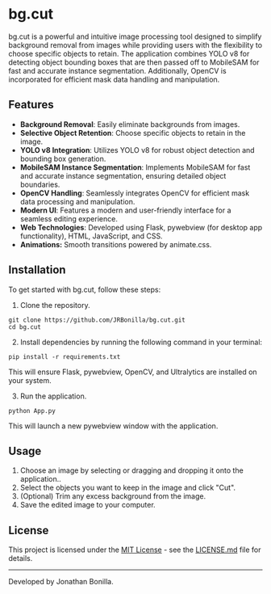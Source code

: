 # bg.cut

bg.cut is a powerful and intuitive image processing tool designed to simplify background removal from images while providing users with the flexibility to choose specific objects to retain. The application combines YOLO v8 for detecting object bounding boxes that are then passed off to MobileSAM for fast and accurate instance segmentation. Additionally, OpenCV is incorporated for efficient mask data handling and manipulation.

## Features

- **Background Removal**: Easily eliminate backgrounds from images.
- **Selective Object Retention**: Choose specific objects to retain in the image.
- **YOLO v8 Integration**: Utilizes YOLO v8 for robust object detection and bounding box generation.
- **MobileSAM Instance Segmentation**: Implements MobileSAM for fast and accurate instance segmentation, ensuring detailed object boundaries.
- **OpenCV Handling**: Seamlessly integrates OpenCV for efficient mask data processing and manipulation.
- **Modern UI**: Features a modern and user-friendly interface for a seamless editing experience.
- **Web Technologies**: Developed using Flask, pywebview (for desktop app functionality), HTML, JavaScript, and CSS.
- **Animations:** Smooth transitions powered by animate.css.

## Installation

To get started with bg.cut, follow these steps:

1. Clone the repository.
```
git clone https://github.com/JRBonilla/bg.cut.git
cd bg.cut
```
2. Install dependencies by running the following command in your terminal:
```
pip install -r requirements.txt
```
This will ensure Flask, pywebview, OpenCV, and Ultralytics are installed on your system.

3. Run the application.
```
python App.py
```
This will launch a new pywebview window with the application.

## Usage

1. Choose an image by selecting or dragging and dropping it onto the application..
2. Select the objects you want to keep in the image and click "Cut".
3. (Optional) Trim any excess background from the image.
4. Save the edited image to your computer.

## License

This project is licensed under the [MIT License](LICENSE.md) - see the [LICENSE.md](LICENSE.md) file for details.

---

Developed by Jonathan Bonilla.
